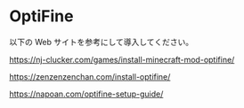 # OptiFine

以下の Web サイトを参考にして導入してください。

<https://nj-clucker.com/games/install-minecraft-mod-optifine/>

<https://zenzenzenchan.com/install-optifine/>

<https://napoan.com/optifine-setup-guide/>
